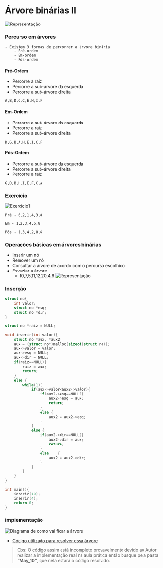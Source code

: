 # Árvore binárias II

![Representação](./ED0.png)

### Percurso em árvores
	- Existem 3 formas de percorrer a árvore binária
		- Pré-ordem
		- Em-ordem
		- Pós-ordem

#### Pré-Ordem

- Percorre a raiz
- Percorre a sub-árvore da esquerda
- Percorre a sub-árvore direita

```
A,B,D,G,C,E,H,I,F
```

#### Em-Ordem

- Percorre a sub-árvore da esquerda
- Percorre a raiz
- Percorre a sub-árvore direita

```
D,G,B,A,H,E,I,C,F
```

#### Pós-Ordem

- Percorre a sub-árvore da esquerda
- Percorre a sub-árvore direita
- Percorre a raiz

```
G,D,B,H,I,E,F,C,A
```

### Exercício

![Exercício1](./ED1.png)

```
Pré - 6,2,1,4,3,8

Em - 1,2,3,4,6,8

Pós - 1,3,4,2,8,6
```

### Operações básicas em árvores binárias

- Inserir um nó
- Remover um nó
- Consultar a árvore de acordo com o percurso escolhido
- Esvaziar a árvore
	- 10,7,5,11,12,20,4,6
![Representação](./ED2.png)

### Inserção

```c
struct no{
	int valor;
	struct no *esq;
	struct no *dir;
}

struct no *raiz = NULL;

void inserir(int valor){
	struct no *aux, *aux2;
	aux = (struct no*)malloc(sizeof(struct no));
	aux->valor = valor;
	aux->esq = NULL;
	aux->dir = NULL;
	if(raiz==NULL){
		raiz = aux;
		return;
	}
	else {
		while(1){
			if(aux->valor<aux2->valor){
				if(aux2->esq==NULL){
					aux2->esq = aux;
					return;
				}
				else {
					aux2 = aux2->esq;
				}
			}
			else {
				if(aux2->dir==NULL){
					aux2->dir = aux;
					return;
				}
				else 	{
					aux2 = aux2->dir;
				}
			}
		}
	}
}

int main(){
	inserir(10);
	inserir(4);
	return 0;
}
```

### Implementação

![Diagrama de como vai ficar a árvore](./EDExtra.png)

- [Código utilizado para resolver essa árvore](./exemplo2.c)

> Obs: O código assim está incompleto provavelmente devido ao Autor realizar a implementação real na aula prática então busque pela pasta **"May_10"**, que nela estará o código resolvido.
